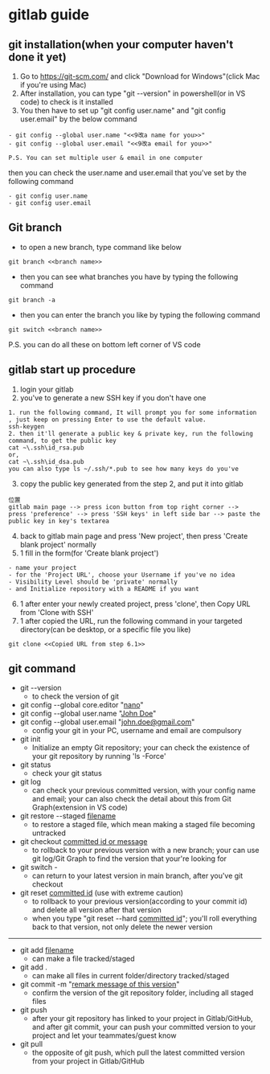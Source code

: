 # gitlab guide
## git installation(when your computer haven't done it yet)
1. Go to https://git-scm.com/ and click "Download for Windows"(click Mac if you're using Mac)
2. After installation, you can type "git --version" in powershell(or in VS code) to check is it installed
3. You then have to set up "git config user.name" and "git config user.email" by the below command
```
- git config --global user.name "<<9改a name for you>>"
- git config --global user.email "<<9改a email for you>>"

P.S. You can set multiple user & email in one computer
```
then you can check the user.name and user.email that you've set by the following command
```
- git config user.name
- git config user.email
```


## Git branch
- to open a new branch, type command like below
```
git branch <<branch name>>
```
- then you can see what branches you have by typing the following command
```
git branch -a
```
- then you can enter the branch you like by typing the following command
```
git switch <<branch name>>
```
P.S. you can do all these on bottom left corner of VS code

## **gitlab start up procedure**
1. login your gitlab
2. you've to generate a new SSH key if you don't have one
```
1. run the following command, It will prompt you for some information , just keep on pressing Enter to use the default value.
ssh-keygen
2. then it'll generate a public key & private key, run the following command, to get the public key
cat ~\.ssh\id_rsa.pub
or,
cat ~\.ssh\id_dsa.pub
you can also type ls ~/.ssh/*.pub to see how many keys do you've
```
3. copy the public key generated from the step 2, and put it into gitlab
```
位置
gitlab main page --> press icon button from top right corner -->  press 'preference' --> press 'SSH keys' in left side bar --> paste the public key in key's textarea
```
4. back to gitlab main page and press 'New project', then press 'Create blank project' normally 
5. 1 fill in the form(for 'Create blank project')
```
- name your project
- for the 'Project URL', choose your Username if you've no idea
- Visibility Level should be 'private' normally
- and Initialize repository with a README if you want
```
6. 1 after enter your newly created project, press 'clone', then Copy URL from 'Clone with SSH'
7. 1 after copied the URL, run the following command in your targeted directory(can be desktop, or a specific file you like)
```
git clone <<Copied URL from step 6.1>>
```


## **git command**
- git --version
    - to check the version of git
- git config --global core.editor "<u>nano</u>"
- git config --global user.name "<u>John Doe</u>"
- git config --global user.email "<u>john.doe@gmail.com</u>"
    - config your git in your PC, username and email are compulsory
- git init
    - Initialize an empty Git repository; your can check the existence of your git repository by running 'ls -Force'
- git status
    - check your git status
- git log
    - can check your previous committed version, with your config name and email; your can also check the detail about this from Git Graph(extension in VS code)
- git restore --staged <u>filename</u>
    - to restore a staged file, which mean making a staged file becoming untracked
- git checkout <u>committed id or message</u>
    - to rollback to your previous version with a new branch; your can use git log/Git Graph to find the version that your're looking for
- git switch -
    - can return to your latest version in main branch, after you've git checkout
- git reset <u>committed id</u> (use with extreme caution)
    - to rollback to your previous version(according to your commit id) and delete all version after that version
    - when you type "git reset --hard <u>committed id</u>"; you'll roll everything back to that version, not only delete the newer version
---
- git add <u>filename</u>
    - can make a file tracked/staged
- git add .
    - can make all files in current folder/directory tracked/staged
- git commit -m "<u>remark message of this version</u>"
    - confirm the version of the git repository folder, including all staged files
- git push
    - after your git repository has linked to your project in Gitlab/GitHub, and after git commit, your can push your committed version to your project and let your teammates/guest know
- git pull
    - the opposite of git push, which pull the latest committed version from your project in Gitlab/GitHub